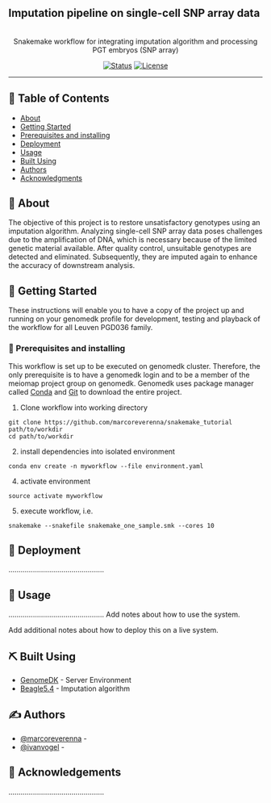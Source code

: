 ## Imputation pipeline on single-cell SNP array data

<p align="center"> 
    <br> Snakemake workflow for integrating imputation algorithm and processing PGT embryos (SNP array)
</p>

<div align="center">

[![Status](https://img.shields.io/badge/status-active-success.svg)]()
[![License](https://img.shields.io/badge/license-MIT-blue.svg)](/LICENSE)

</div>

---

## 📝 Table of Contents

- [About](#about)
- [Getting Started](#getting_started)
- [Prerequisites and installing](#prerequisites_and_installing)
- [Deployment](#deployment)
- [Usage](#usage)
- [Built Using](#built_using)
- [Authors](#authors)
- [Acknowledgments](#acknowledgement)

## 🧐 About <a name = "about"></a>
The objective of this project is to restore unsatisfactory genotypes using an imputation algorithm. Analyzing single-cell SNP array data poses challenges due to the amplification of DNA, which is necessary because of the limited genetic material available. After quality control, unsuitable genotypes are detected and eliminated. Subsequently, they are imputed again to enhance the accuracy of downstream analysis.

## 🏁 Getting Started <a name = "getting_started"></a>
These instructions will enable you to have a copy of the project up and running on your genomedk profile for development, testing and playback of the workflow for all Leuven PGD036 family.

### 🔧 Prerequisites and installing <a name = "prerequisites_and_installing"></a>
This workflow is set up to be executed on genomedk cluster. Therefore, the only prerequisite is to have a genomedk login and to be a member of the meiomap project group on genomedk. Genomedk uses package manager called [Conda](https://conda.io/projects/conda/en/latest/user-guide/install/index.html "Conda") and [Git](https://github.com/git-guides/install-git "Git") to download the entire project.

1. Clone workflow into working directory
```
git clone https://github.com/marcoreverenna/snakemake_tutorial path/to/workdir
cd path/to/workdir
```
2. install dependencies into isolated environment
```
conda env create -n myworkflow --file environment.yaml
```
4. activate environment
```
source activate myworkflow
```
5. execute workflow, i.e.
```
snakemake --snakefile snakemake_one_sample.smk --cores 10
```

## 🚀 Deployment <a name = "deployment"></a>
...............................................

## 🎈 Usage <a name="usage"></a>
...............................................
Add notes about how to use the system.

Add additional notes about how to deploy this on a live system.
## ⛏️ Built Using <a name = "built_using"></a>
- [GenomeDK](https://genome.au.dk/) - Server Environment
- [Beagle5.4](https://faculty.washington.edu/browning/beagle/beagle.html) - Imputation algorithm
## ✍️ Authors <a name = "authors"></a>
- [@marcoreverenna](https://github.com/marcoreverenna) -
- [@ivanvogel](https://github.com/puko818) -
## 🎉 Acknowledgements <a name = "acknowledgement"></a>
...............................................
